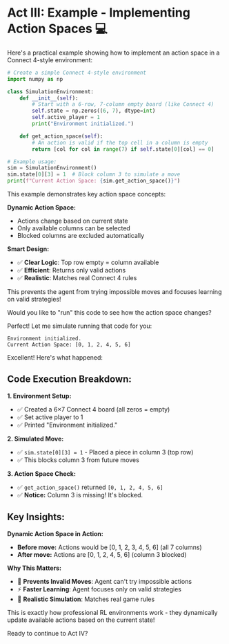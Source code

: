 # Act III: Example - Implementing Action Spaces 💻

Here's a practical example showing how to implement an action space in a Connect 4-style environment:

```python
# Create a simple Connect 4-style environment
import numpy as np

class SimulationEnvironment:
    def __init__(self):
        # Start with a 6-row, 7-column empty board (like Connect 4)
        self.state = np.zeros((6, 7), dtype=int)
        self.active_player = 1
        print("Environment initialized.")

    def get_action_space(self):
        # An action is valid if the top cell in a column is empty
        return [col for col in range(7) if self.state[0][col] == 0]

# Example usage:
sim = SimulationEnvironment()
sim.state[0][3] = 1  # Block column 3 to simulate a move
print(f"Current Action Space: {sim.get_action_space()}")
```

This example demonstrates key action space concepts:

**Dynamic Action Space:**
- Actions change based on current state
- Only available columns can be selected
- Blocked columns are excluded automatically

**Smart Design:**
- ✅ **Clear Logic**: Top row empty = column available
- ✅ **Efficient**: Returns only valid actions
- ✅ **Realistic**: Matches real Connect 4 rules

This prevents the agent from trying impossible moves and focuses learning on valid strategies!

Would you like to "run" this code to see how the action space changes?

Perfect! Let me simulate running that code for you:

```
Environment initialized.
Current Action Space: [0, 1, 2, 4, 5, 6]
```

Excellent! Here's what happened:

## Code Execution Breakdown:

**1. Environment Setup:**
- ✅ Created a 6×7 Connect 4 board (all zeros = empty)
- ✅ Set active player to 1
- ✅ Printed "Environment initialized."

**2. Simulated Move:**
- ✅ `sim.state[0][3] = 1` - Placed a piece in column 3 (top row)
- ✅ This blocks column 3 from future moves

**3. Action Space Check:**
- ✅ `get_action_space()` returned `[0, 1, 2, 4, 5, 6]`
- ✅ **Notice:** Column 3 is missing! It's blocked.

## Key Insights:

**Dynamic Action Space in Action:**
- **Before move:** Actions would be [0, 1, 2, 3, 4, 5, 6] (all 7 columns)
- **After move:** Actions are [0, 1, 2, 4, 5, 6] (column 3 blocked)

**Why This Matters:**
- 🎯 **Prevents Invalid Moves**: Agent can't try impossible actions
- ⚡ **Faster Learning**: Agent focuses only on valid strategies
- 🔧 **Realistic Simulation**: Matches real game rules

This is exactly how professional RL environments work - they dynamically update available actions based on the current state!

Ready to continue to Act IV?